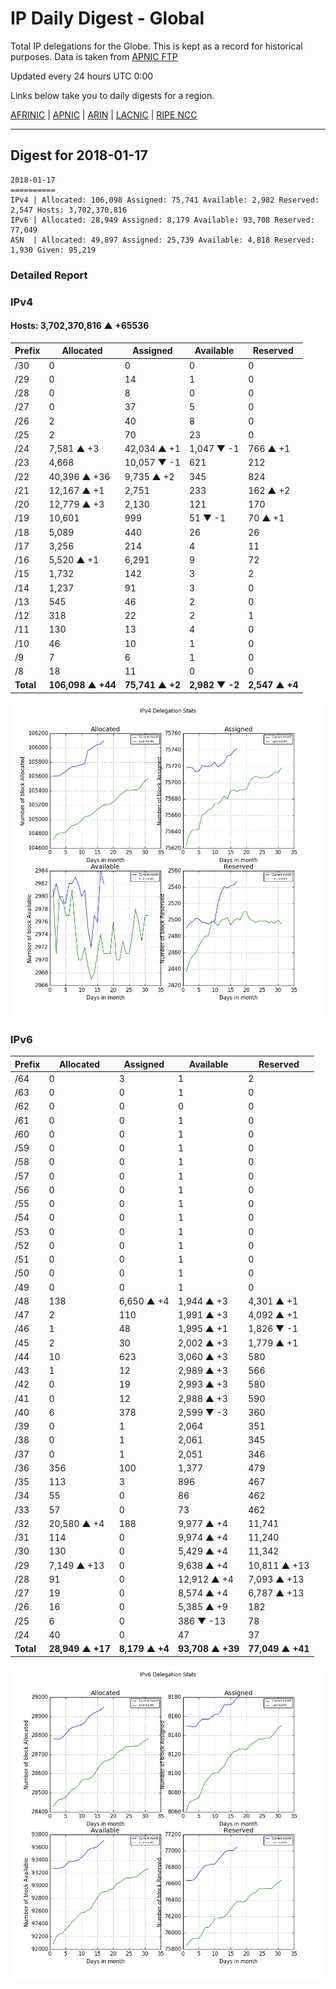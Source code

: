 # IP Daily Digest - Global

Total IP delegations for the Globe. This is kept as a record for historical purposes. Data is taken from [APNIC FTP](https://ftp.apnic.net/)

Updated every 24 hours UTC 0:00

Links below take you to daily digests for a region.

[AFRINIC](./archives/AFRINIC/) | [APNIC](./archives/APNIC/) | [ARIN](./archives/ARIN/) | [LACNIC](./archives/LACNIC/) | [RIPE NCC](./archives/RIPE_NCC/)

---

## Digest for 2018-01-17
```
2018-01-17
==========
IPv4 | Allocated: 106,098 Assigned: 75,741 Available: 2,982 Reserved: 2,547 Hosts: 3,702,370,816
IPv6 | Allocated: 28,949 Assigned: 8,179 Available: 93,708 Reserved: 77,049
ASN  | Allocated: 49,897 Assigned: 25,739 Available: 4,818 Reserved: 1,930 Given: 95,219
```

### Detailed Report

### IPv4

#### Hosts: **3,702,370,816 ▲ +65536**

| Prefix | Allocated | Assigned | Available | Reserved |
| ----- | ----- | ----- | ----- | ----- |
| /30 | 0 | 0 | 0 | 0 |
| /29 | 0 | 14 | 1 | 0 |
| /28 | 0 | 8 | 0 | 0 |
| /27 | 0 | 37 | 5 | 0 |
| /26 | 2 | 40 | 8 | 0 |
| /25 | 2 | 70 | 23 | 0 |
| /24 | 7,581 ▲ +3 | 42,034 ▲ +1 | 1,047 ▼ -1 | 766 ▲ +1 |
| /23 | 4,668 | 10,057 ▼ -1 | 621 | 212 |
| /22 | 40,396 ▲ +36 | 9,735 ▲ +2 | 345 | 824 |
| /21 | 12,167 ▲ +1 | 2,751 | 233 | 162 ▲ +2 |
| /20 | 12,779 ▲ +3 | 2,130 | 121 | 170 |
| /19 | 10,601 | 999 | 51 ▼ -1 | 70 ▲ +1 |
| /18 | 5,089 | 440 | 26 | 26 |
| /17 | 3,256 | 214 | 4 | 11 |
| /16 | 5,520 ▲ +1 | 6,291 | 9 | 72 |
| /15 | 1,732 | 142 | 3 | 2 |
| /14 | 1,237 | 91 | 3 | 0 |
| /13 | 545 | 46 | 2 | 0 |
| /12 | 318 | 22 | 2 | 1 |
| /11 | 130 | 13 | 4 | 0 |
| /10 | 46 | 10 | 1 | 0 |
| /9 | 7 | 6 | 1 | 0 |
| /8 | 18 | 11 | 0 | 0 |
| **Total** | **106,098 ▲ +44** | **75,741 ▲ +2** | **2,982 ▼ -2** | **2,547 ▲ +4** |

![ipv4-stats](ipv4-figure.png)

### IPv6

| Prefix | Allocated | Assigned | Available | Reserved |
| ----- | ----- | ----- | ----- | ----- |
| /64 | 0 | 3 | 1 | 2 |
| /63 | 0 | 0 | 1 | 0 |
| /62 | 0 | 0 | 0 | 0 |
| /61 | 0 | 0 | 1 | 0 |
| /60 | 0 | 0 | 1 | 0 |
| /59 | 0 | 0 | 1 | 0 |
| /58 | 0 | 0 | 1 | 0 |
| /57 | 0 | 0 | 1 | 0 |
| /56 | 0 | 0 | 1 | 0 |
| /55 | 0 | 0 | 1 | 0 |
| /54 | 0 | 0 | 1 | 0 |
| /53 | 0 | 0 | 1 | 0 |
| /52 | 0 | 0 | 1 | 0 |
| /51 | 0 | 0 | 1 | 0 |
| /50 | 0 | 0 | 1 | 0 |
| /49 | 0 | 0 | 1 | 0 |
| /48 | 138 | 6,650 ▲ +4 | 1,944 ▲ +3 | 4,301 ▲ +1 |
| /47 | 2 | 110 | 1,991 ▲ +3 | 4,092 ▲ +1 |
| /46 | 1 | 48 | 1,995 ▲ +1 | 1,826 ▼ -1 |
| /45 | 2 | 30 | 2,002 ▲ +3 | 1,779 ▲ +1 |
| /44 | 10 | 623 | 3,060 ▲ +3 | 580 |
| /43 | 1 | 12 | 2,989 ▲ +3 | 566 |
| /42 | 0 | 19 | 2,993 ▲ +3 | 580 |
| /41 | 0 | 12 | 2,988 ▲ +3 | 590 |
| /40 | 6 | 378 | 2,599 ▼ -3 | 360 |
| /39 | 0 | 1 | 2,064 | 351 |
| /38 | 0 | 1 | 2,061 | 345 |
| /37 | 0 | 1 | 2,051 | 346 |
| /36 | 356 | 100 | 1,377 | 479 |
| /35 | 113 | 3 | 896 | 467 |
| /34 | 55 | 0 | 86 | 462 |
| /33 | 57 | 0 | 73 | 462 |
| /32 | 20,580 ▲ +4 | 188 | 9,977 ▲ +4 | 11,741 |
| /31 | 114 | 0 | 9,974 ▲ +4 | 11,240 |
| /30 | 130 | 0 | 5,429 ▲ +4 | 11,342 |
| /29 | 7,149 ▲ +13 | 0 | 9,638 ▲ +4 | 10,811 ▲ +13 |
| /28 | 91 | 0 | 12,912 ▲ +4 | 7,093 ▲ +13 |
| /27 | 19 | 0 | 8,574 ▲ +4 | 6,787 ▲ +13 |
| /26 | 16 | 0 | 5,385 ▲ +9 | 182 |
| /25 | 6 | 0 | 386 ▼ -13 | 78 |
| /24 | 40 | 0 | 47 | 37 |
| **Total** | **28,949 ▲ +17** | **8,179 ▲ +4** | **93,708 ▲ +39** | **77,049 ▲ +41** |

![ipv6-stats](ipv6-figure.png)